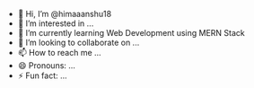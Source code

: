 - 👋 Hi, I’m @himaaanshu18
- 👀 I’m interested in ...
- 🌱 I’m currently learning Web Development using MERN Stack
- 💞️ I’m looking to collaborate on ...
- 📫 How to reach me ...
- 😄 Pronouns: ...
- ⚡ Fun fact: ...

<!---
himaaanshu18/himaaanshu18 is a ✨ special ✨ repository because its `README.md` (this file) appears on your GitHub profile.
You can click the Preview link to take a look at your changes.
--->
